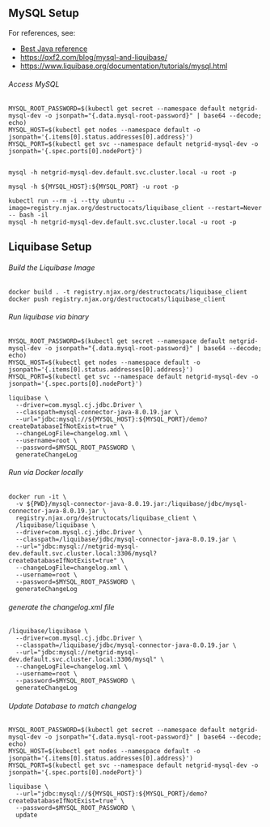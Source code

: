 ## MySQL Setup

For references, see:
  - [Best Java reference](https://spring.io/guides/gs/accessing-data-mysql/)
  - https://qxf2.com/blog/mysql-and-liquibase/
  - https://www.liquibase.org/documentation/tutorials/mysql.html


###### Access MySQL

```
MYSQL_ROOT_PASSWORD=$(kubectl get secret --namespace default netgrid-mysql-dev -o jsonpath="{.data.mysql-root-password}" | base64 --decode; echo)
MYSQL_HOST=$(kubectl get nodes --namespace default -o jsonpath='{.items[0].status.addresses[0].address}')
MYSQL_PORT=$(kubectl get svc --namespace default netgrid-mysql-dev -o jsonpath='{.spec.ports[0].nodePort}')


mysql -h netgrid-mysql-dev.default.svc.cluster.local -u root -p

mysql -h ${MYSQL_HOST}:${MYSQL_PORT} -u root -p

kubectl run --rm -i --tty ubuntu --image=registry.njax.org/destructocats/liquibase_client --restart=Never -- bash -il
mysql -h netgrid-mysql-dev.default.svc.cluster.local -u root -p
```


## Liquibase Setup

###### Build the Liquibase Image

```
docker build . -t registry.njax.org/destructocats/liquibase_client
docker push registry.njax.org/destructocats/liquibase_client
```


###### Run liquibase via binary

```
MYSQL_ROOT_PASSWORD=$(kubectl get secret --namespace default netgrid-mysql-dev -o jsonpath="{.data.mysql-root-password}" | base64 --decode; echo)
MYSQL_HOST=$(kubectl get nodes --namespace default -o jsonpath='{.items[0].status.addresses[0].address}')
MYSQL_PORT=$(kubectl get svc --namespace default netgrid-mysql-dev -o jsonpath='{.spec.ports[0].nodePort}')

liquibase \
  --driver=com.mysql.cj.jdbc.Driver \
  --classpath=mysql-connector-java-8.0.19.jar \
  --url="jdbc:mysql://${MYSQL_HOST}:${MYSQL_PORT}/demo?createDatabaseIfNotExist=true" \
  --changeLogFile=changelog.xml \
  --username=root \
  --password=$MYSQL_ROOT_PASSWORD \
  generateChangeLog
```


###### Run via Docker locally

```
docker run -it \
  -v ${PWD}/mysql-connector-java-8.0.19.jar:/liquibase/jdbc/mysql-connector-java-8.0.19.jar \
  registry.njax.org/destructocats/liquibase_client \
  /liquibase/liquibase \
  --driver=com.mysql.cj.jdbc.Driver \
  --classpath=/liquibase/jdbc/mysql-connector-java-8.0.19.jar \
  --url="jdbc:mysql://netgrid-mysql-dev.default.svc.cluster.local:3306/mysql?createDatabaseIfNotExist=true" \
  --changeLogFile=changelog.xml \
  --username=root \
  --password=$MYSQL_ROOT_PASSWORD \
  generateChangeLog
```

###### generate the changelog.xml file

```
/liquibase/liquibase \
  --driver=com.mysql.cj.jdbc.Driver \
  --classpath=/liquibase/jdbc/mysql-connector-java-8.0.19.jar \
  --url="jdbc:mysql://netgrid-mysql-dev.default.svc.cluster.local:3306/mysql" \
  --changeLogFile=changelog.xml \
  --username=root \
  --password=$MYSQL_ROOT_PASSWORD \
  generateChangeLog
```

###### Update Database to match changelog

```
MYSQL_ROOT_PASSWORD=$(kubectl get secret --namespace default netgrid-mysql-dev -o jsonpath="{.data.mysql-root-password}" | base64 --decode; echo)
MYSQL_HOST=$(kubectl get nodes --namespace default -o jsonpath='{.items[0].status.addresses[0].address}')
MYSQL_PORT=$(kubectl get svc --namespace default netgrid-mysql-dev -o jsonpath='{.spec.ports[0].nodePort}')

liquibase \
  --url="jdbc:mysql://${MYSQL_HOST}:${MYSQL_PORT}/demo?createDatabaseIfNotExist=true" \
  --password=$MYSQL_ROOT_PASSWORD \
  update
```
